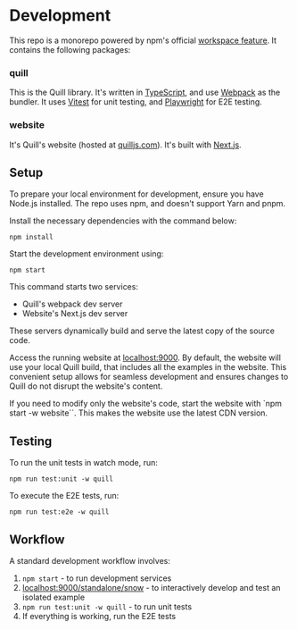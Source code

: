 # Development

This repo is a monorepo powered by npm's
official [workspace feature](https://docs.npmjs.com/cli/v10/using-npm/workspaces). It contains the following packages:

### quill

This is the Quill library. It's written in [TypeScript](https://www.typescriptlang.org/), and
use [Webpack](https://webpack.js.org/) as the bundler.
It uses [Vitest](https://vitest.dev) for unit testing, and [Playwright](https://playwright.dev/) for E2E testing.

### website

It's Quill's website (hosted at [quilljs.com](https://quilljs.com/)). It's built with [Next.js](https://nextjs.org/).

## Setup

To prepare your local environment for development, ensure you have Node.js installed. The repo uses npm, and doesn't
support Yarn and pnpm.

Install the necessary dependencies with the command below:

```shell
npm install
```

Start the development environment using:

```shell
npm start
```

This command starts two services:

- Quill's webpack dev server
- Website's Next.js dev server

These servers dynamically build and serve the latest copy of the source code.

Access the running website at [localhost:9000](http://localhost:9000/). By default, the website will use your local
Quill build, that includes all the examples in the website. This convenient setup allows for seamless development and
ensures changes to Quill do not disrupt the website's content.

If you need to modify only the website's code, start the website with `npm start -w website``. This makes the website
use the latest CDN version.

## Testing

To run the unit tests in watch mode, run:

    npm run test:unit -w quill

To execute the E2E tests, run:

    npm run test:e2e -w quill

## Workflow

A standard development workflow involves:

1. `npm start` - to run development services
2. [localhost:9000/standalone/snow](http://localhost:9000/standalone/snow) - to interactively develop and test an
   isolated example
3. `npm run test:unit -w quill` - to run unit tests
4. If everything is working, run the E2E tests
